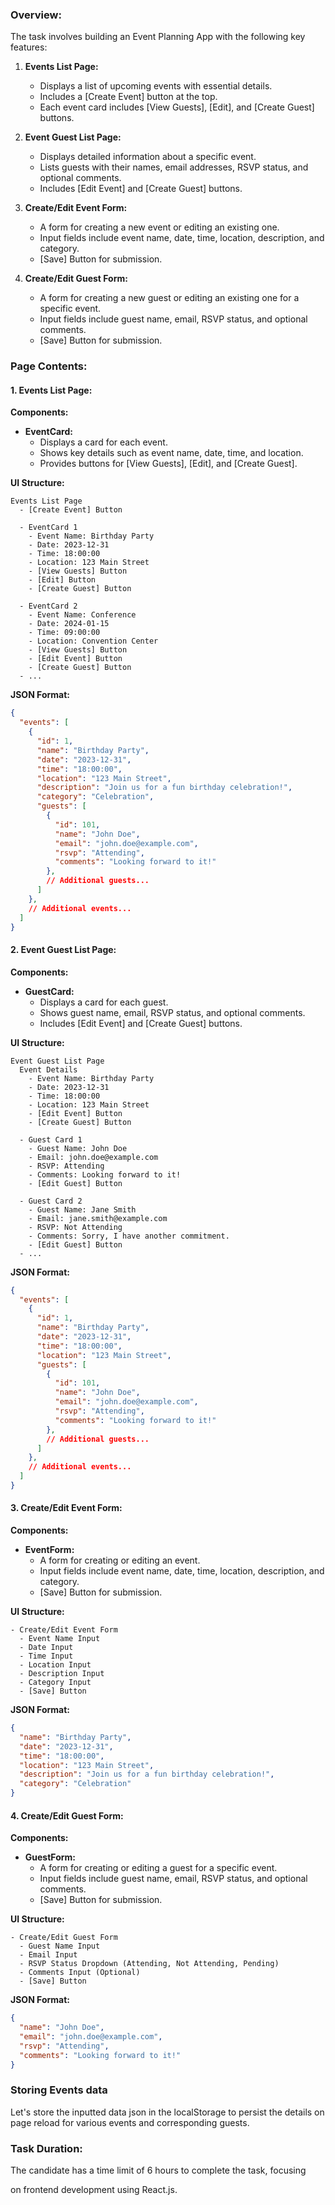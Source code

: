 ### Overview:
The task involves building an Event Planning App with the following key features:

1. **Events List Page:**
   - Displays a list of upcoming events with essential details.
   - Includes a [Create Event] button at the top.
   - Each event card includes [View Guests], [Edit], and [Create Guest] buttons.

2. **Event Guest List Page:**
   - Displays detailed information about a specific event.
   - Lists guests with their names, email addresses, RSVP status, and optional comments.
   - Includes [Edit Event] and [Create Guest] buttons.

3. **Create/Edit Event Form:**
   - A form for creating a new event or editing an existing one.
   - Input fields include event name, date, time, location, description, and category.
   - [Save] Button for submission.

4. **Create/Edit Guest Form:**
   - A form for creating a new guest or editing an existing one for a specific event.
   - Input fields include guest name, email, RSVP status, and optional comments.
   - [Save] Button for submission.

### Page Contents:

#### 1. Events List Page:

**Components:**
- **EventCard:**
  - Displays a card for each event.
  - Shows key details such as event name, date, time, and location.
  - Provides buttons for [View Guests], [Edit], and [Create Guest].

**UI Structure:**
```plaintext
Events List Page
  - [Create Event] Button

  - EventCard 1
    - Event Name: Birthday Party
    - Date: 2023-12-31
    - Time: 18:00:00
    - Location: 123 Main Street
    - [View Guests] Button
    - [Edit] Button
    - [Create Guest] Button

  - EventCard 2
    - Event Name: Conference
    - Date: 2024-01-15
    - Time: 09:00:00
    - Location: Convention Center
    - [View Guests] Button
    - [Edit Event] Button
    - [Create Guest] Button
  - ...
```

**JSON Format:**
```json
{
  "events": [
    {
      "id": 1,
      "name": "Birthday Party",
      "date": "2023-12-31",
      "time": "18:00:00",
      "location": "123 Main Street",
      "description": "Join us for a fun birthday celebration!",
      "category": "Celebration",
      "guests": [
        {
          "id": 101,
          "name": "John Doe",
          "email": "john.doe@example.com",
          "rsvp": "Attending",
          "comments": "Looking forward to it!"
        },
        // Additional guests...
      ]
    },
    // Additional events...
  ]
}
```

#### 2. Event Guest List Page:

**Components:**
- **GuestCard:**
  - Displays a card for each guest.
  - Shows guest name, email, RSVP status, and optional comments.
  - Includes [Edit Event] and [Create Guest] buttons.

**UI Structure:**
```plaintext
Event Guest List Page
  Event Details
    - Event Name: Birthday Party
    - Date: 2023-12-31
    - Time: 18:00:00
    - Location: 123 Main Street
    - [Edit Event] Button
    - [Create Guest] Button

  - Guest Card 1
    - Guest Name: John Doe
    - Email: john.doe@example.com
    - RSVP: Attending
    - Comments: Looking forward to it!
    - [Edit Guest] Button

  - Guest Card 2
    - Guest Name: Jane Smith
    - Email: jane.smith@example.com
    - RSVP: Not Attending
    - Comments: Sorry, I have another commitment.
    - [Edit Guest] Button
  - ...
```

**JSON Format:**
```json
{
  "events": [
    {
      "id": 1,
      "name": "Birthday Party",
      "date": "2023-12-31",
      "time": "18:00:00",
      "location": "123 Main Street",
      "guests": [
        {
          "id": 101,
          "name": "John Doe",
          "email": "john.doe@example.com",
          "rsvp": "Attending",
          "comments": "Looking forward to it!"
        },
        // Additional guests...
      ]
    },
    // Additional events...
  ]
}
```

#### 3. Create/Edit Event Form:

**Components:**
- **EventForm:**
  - A form for creating or editing an event.
  - Input fields include event name, date, time, location, description, and category.
  - [Save] Button for submission.

**UI Structure:**
```plaintext
- Create/Edit Event Form
  - Event Name Input
  - Date Input
  - Time Input
  - Location Input
  - Description Input
  - Category Input
  - [Save] Button
```

**JSON Format:**
```json
{
  "name": "Birthday Party",
  "date": "2023-12-31",
  "time": "18:00:00",
  "location": "123 Main Street",
  "description": "Join us for a fun birthday celebration!",
  "category": "Celebration"
}
```

#### 4. Create/Edit Guest Form:

**Components:**
- **GuestForm:**
  - A form for creating or editing a guest for a specific event.
  - Input fields include guest name, email, RSVP status, and optional comments.
  - [Save] Button for submission.

**UI Structure:**
```plaintext
- Create/Edit Guest Form
  - Guest Name Input
  - Email Input
  - RSVP Status Dropdown (Attending, Not Attending, Pending)
  - Comments Input (Optional)
  - [Save] Button
```

**JSON Format:**
```json
{
  "name": "John Doe",
  "email": "john.doe@example.com",
  "rsvp": "Attending",
  "comments": "Looking forward to it!"
}
```
### Storing Events data
Let's store the inputted data json in the localStorage to persist the details on page reload for various events and corresponding guests.

### Task Duration:
The candidate has a time limit of 6 hours to complete the task, focusing

 on frontend development using React.js.
